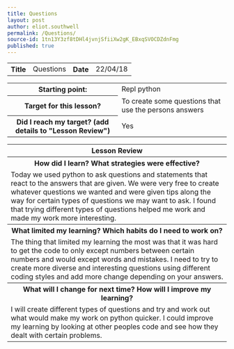 ```yaml
---
title: Questions
layout: post
author: eliot.southwell
permalink: /Questions/
source-id: 1tn13Y3zf8tDHl4jvnjSfiiXw2gK_EBxqSVOCDZdnFmg
published: true
---
```

<table class="table1">
  <tr>
    <th>Title</th>
    <td>Questions</td>
    <th>Date</th>
    <td>22/04/18</td>
  </tr>
</table>


<table class="table1">
  <tr>
    <th>Starting point:</th>
    <td>Repl python</td>
  </tr>
  <tr>
    <th>Target for this lesson?</th>
    <td>To create some questions that use the persons answers</td>
  </tr>
  <tr>
    <th>Did I reach my target? 
(add details to "Lesson Review")</th>
    <td>Yes</td>
  </tr>
</table>


<table class="table1">
  <tr>
    <th>Lesson Review</th>
  </tr>
  <tr>
    <th>How did I learn? What strategies were effective? </th>
  </tr>
  <tr>
    <td>Today we used python to ask questions and statements that react to the answers that are given. We were very free to create whatever questions we wanted and were given tips along the way for certain types of questions we may want to ask. I found that trying different types of questions helped me work and made my work more interesting.</td>
  </tr>
  <tr>
    <th>What limited my learning? Which habits do I need to work on? </th>
  </tr>
  <tr>
    <td>The thing that limited my learning the most was that it was hard to get the code to only except numbers between certain numbers and would except words and mistakes. I need to try to create more diverse and interesting questions using different coding styles and add more change depending on your answers.</td>
  </tr>
  <tr>
    <th>What will I change for next time? How will I improve my learning?</th>
  </tr>
  <tr>
    <td>I will create different types of questions and try and work out what would make my work on python quicker. I could improve my learning by looking at other peoples code and see how they dealt with certain problems.</td>
  </tr>
</table>


